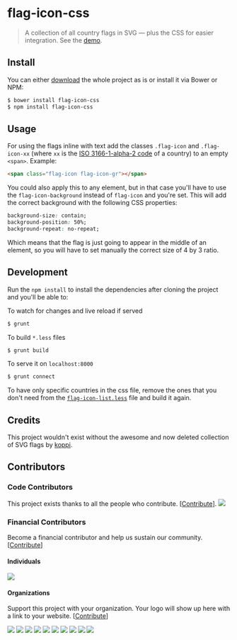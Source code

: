 # flag-icon-css

> A collection of all country flags in SVG — plus the CSS for easier integration.
> See the [demo](http://flag-icon-css.lip.is).

## Install

You can either [download](https://github.com/lipis/flag-icon-css/archive/master.zip)
the whole project as is or install it via Bower or NPM:

```bash
$ bower install flag-icon-css
$ npm install flag-icon-css
```

## Usage

For using the flags inline with text add the classes `.flag-icon` and
`.flag-icon-xx` (where `xx` is the
[ISO 3166-1-alpha-2 code](https://www.iso.org/obp/ui/#search/code/)
of a country) to an empty `<span>`. Example:

```html
<span class="flag-icon flag-icon-gr"></span>
```

You could also apply this to any element, but in that case you'll have to use the
`flag-icon-background` instead of `flag-icon` and you're set. This will add the
correct background with the following CSS properties:

```css
background-size: contain;
background-position: 50%;
background-repeat: no-repeat;
```

Which means that the flag is just going to appear in the middle of an element, so
you will have to set manually the correct size of 4 by 3 ratio.

## Development

Run the `npm install` to install the dependencies after cloning the project and
you'll be able to:

To watch for changes and live reload if served

```bash
$ grunt
```

To build `*.less` files

```bash
$ grunt build
```

To serve it on `localhost:8000`

```bash
$ grunt connect
```

To have only specific countries in the css file, remove the ones that you don't
need from the
[`flag-icon-list.less`](https://github.com/lipis/flag-icon-css/blob/master/less/flag-icon-list.less)
file and build it again.

## Credits

This project wouldn't exist without the awesome and now deleted collection of
SVG flags by [koppi](https://github.com/koppi).

## Contributors

### Code Contributors

This project exists thanks to all the people who contribute. [[Contribute](CONTRIBUTING.md)].
<a href="https://github.com/lipis/flag-icon-css/graphs/contributors"><img src="https://opencollective.com/lipis/contributors.svg?width=890&button=false" /></a>

### Financial Contributors

Become a financial contributor and help us sustain our community. [[Contribute](https://opencollective.com/lipis/contribute)]

#### Individuals

<a href="https://opencollective.com/lipis"><img src="https://opencollective.com/lipis/individuals.svg?width=890"></a>

#### Organizations

Support this project with your organization. Your logo will show up here with a link to your website. [[Contribute](https://opencollective.com/lipis/contribute)]

<a href="https://opencollective.com/lipis/organization/0/website"><img src="https://opencollective.com/lipis/organization/0/avatar.svg"></a>
<a href="https://opencollective.com/lipis/organization/1/website"><img src="https://opencollective.com/lipis/organization/1/avatar.svg"></a>
<a href="https://opencollective.com/lipis/organization/2/website"><img src="https://opencollective.com/lipis/organization/2/avatar.svg"></a>
<a href="https://opencollective.com/lipis/organization/3/website"><img src="https://opencollective.com/lipis/organization/3/avatar.svg"></a>
<a href="https://opencollective.com/lipis/organization/4/website"><img src="https://opencollective.com/lipis/organization/4/avatar.svg"></a>
<a href="https://opencollective.com/lipis/organization/5/website"><img src="https://opencollective.com/lipis/organization/5/avatar.svg"></a>
<a href="https://opencollective.com/lipis/organization/6/website"><img src="https://opencollective.com/lipis/organization/6/avatar.svg"></a>
<a href="https://opencollective.com/lipis/organization/7/website"><img src="https://opencollective.com/lipis/organization/7/avatar.svg"></a>
<a href="https://opencollective.com/lipis/organization/8/website"><img src="https://opencollective.com/lipis/organization/8/avatar.svg"></a>
<a href="https://opencollective.com/lipis/organization/9/website"><img src="https://opencollective.com/lipis/organization/9/avatar.svg"></a>
